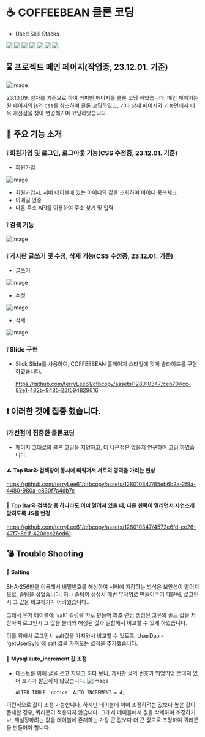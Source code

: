 # ☕️ COFFEEBEAN 클론 코딩
- Used Skill Stacks
  
<img src="https://img.shields.io/badge/javascript-F7DF1E?style=for-the-badge&logo=javascript&logoColor=white"> <img src="https://img.shields.io/badge/css3-1572B6?style=for-the-badge&logo=css3&logoColor=white"> <img src="https://img.shields.io/badge/html5-E34F26?style=for-the-badge&logo=html5&logoColor=white"> <img src="https://img.shields.io/badge/apachetomcat-F8DC75?style=for-the-badge&logo=apachetomcat&logoColor=white"> <img src="https://img.shields.io/badge/eclipseide-2C2255?style=for-the-badge&logo=eclipseide&logoColor=white"> <img src="https://img.shields.io/badge/mysql-4479A1?style=for-the-badge&logo=mysql&logoColor=white"> <img src="https://img.shields.io/badge/jquery-0769AD?style=for-the-badge&logo=jquery&logoColor=white">

## ⌛️ 프로젝트 메인 페이지(작업중, 23.12.01. 기준)
![image](https://github.com/terryLee61/cfbcopy/assets/128010347/0267e354-47f7-4b78-92d5-1f910ce6a91b)

23.10.09. 일자를 기준으로 하여 커피빈 페이지를 클론 코딩 하였습니다.
메인 페이지는 원 페이지의 js와 css를 참조하여 클론 코딩하였고,
기타 상세 페이지와 기능면에서 더욱 개선점을 찾아 변경해가며 코딩하였습니다.

## 🔎 주요 기능 소개
### ❕ 회원가입 및 로그인, 로그아웃 기능(CSS 수정중, 23.12.01. 기준)
- 회원가입
  
![image](https://github.com/terryLee61/cfbcopy/assets/128010347/f7dc7048-be9e-45ce-92f0-c45bbe0b80d8)
  - 회원가입시, 서버 테이블에 있는 아이디의 값을 조회하여 아이디 중복체크
  - 이메일 인증
  - 다음 주소 API를 이용하여 주소 찾기 및 입력

### ❕ 검색 기능
  
  ![image](https://github.com/terryLee61/cfbcopy/assets/128010347/2942a046-1737-49f8-96be-0a796e8aef0d)

### ❕ 게시판 글쓰기 및 수정, 삭제 기능(CSS 수정중, 23.12.01. 기준)
- 글쓰기
  
![image](https://github.com/terryLee61/cfbcopy/assets/128010347/939ac160-af70-4059-8447-7d0db7213665)
- 수정
  
![image](https://github.com/terryLee61/cfbcopy/assets/128010347/ecf0ec05-df5f-4488-8b64-fed90d9b2476)
- 삭제
  
![image](https://github.com/terryLee61/cfbcopy/assets/128010347/2201188b-c353-4697-bc5c-2323f81ef070)

### ❕ Slide 구현
- Slick Slide를 사용하여, COFFEEBEAN 홈페이지 스타일에 맞게 슬라이드를 구현 하였습니다.
  
  https://github.com/terryLee61/cfbcopy/assets/128010347/ceb704cc-82e1-482b-9485-23f594829616


## ❗️ 이러한 것에 집중 했습니다.
### ❕개선점에 집중한 클론코딩
- 페이지 그대로의 클론 코딩을 지양하고, 더 나은점은 없을지 연구하며 코딩 하였습니다.

#### ⚠️ Top Bar와 검색창이 동시에 띄워져서 서로의 영역을 가리는 현상
https://github.com/terryLee61/cfbcopy/assets/128010347/85eb6b2a-2f9a-4480-980a-e830f7a4db7c

#### 💊 Top Bar와 검색창 중 하나라도 이미 열려져 있을 때, 다른 한쪽이 열리면서 자연스레 닫히도록 JS를 변경
https://github.com/terryLee61/cfbcopy/assets/128010347/4572e6fd-ee26-47f7-8e1f-420ccc26ed61

## 💣 Trouble Shooting

#### 📌 Salting

SHA-256만을 이용해서 비밀번호를 해싱하여 서버에 저장하는 방식은 보안성이 떨어지므로, 솔팅을 섞었습니다.
허나 솔팅이 생성시 매번 무작위로 만들어주기 때문에, 로그인시 그 값을 비교하기가 어려웠습니다..

그래서 유저 테이블에 'salt' 컬럼을 따로 만들어 최초 랜덤 생성된 고유의 솔트 값을 저장하여 
로그인시 그 값을 불러와 해싱된 값과 결합해서 비교할 수 있게 하였습니다.

이를 위해서 로그인시 salt값을 가져와서 비교할 수 있도록, UserDao - 'getUserById'에 salt 값을 가져오는 로직을 추가했습니다.

#### 📌 Mysql auto_increment 값 조정
- 테스트를 위해 글을 쓰고 지우고 하다 보니, 게시판 글의 번호가 띄엄띄엄 쓰여져 있어 보기가 깔끔하지 않았습니다.
![image](https://github.com/terryLee61/cfbcopy/assets/128010347/25703d80-85a2-4807-ab5d-1560f91cd8bf)

      ALTER TABLE `notice` AUTO_INCREMENT = 4;

이런식으로 값이 조정 가능합니다. 하지만 테이블에 이미 조정하려는 값보다 높은 값이 존재할 경우, 쿼리문이 적용되지 않습니다.
그래서 테이블에서 값을 삭제하여 조정하거나, 재설정하려는 값을 테이블에 존재하는 가장 큰 값보다 더 큰 값으로 조정하여 쿼리문을 만들어야 합니다.
